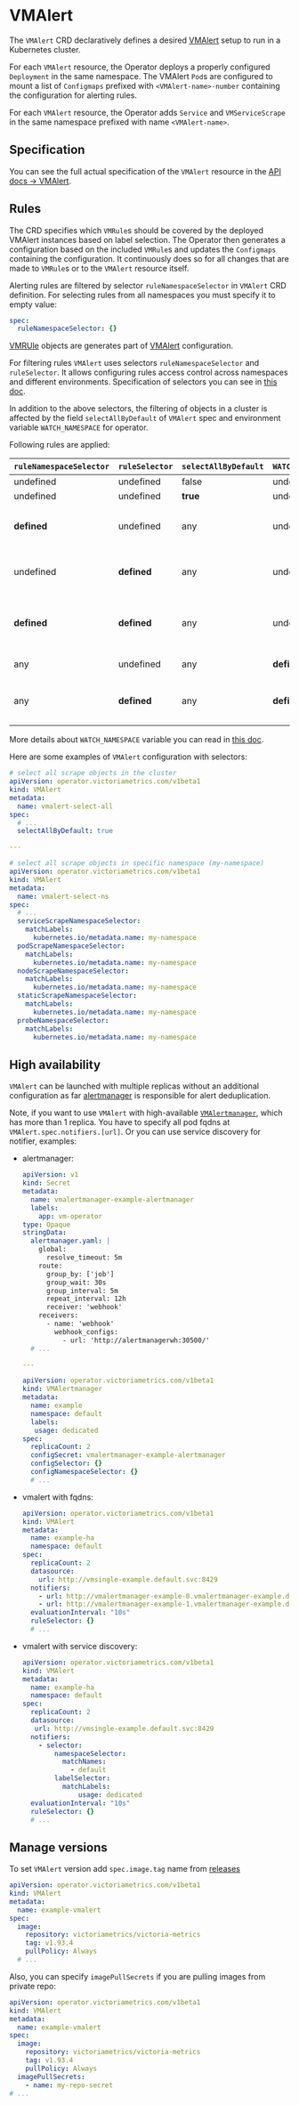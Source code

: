 # VMAlert

The `VMAlert` CRD declaratively defines a desired [VMAlert](https://github.com/VictoriaMetrics/VictoriaMetrics/tree/master/app/vmalert)
setup to run in a Kubernetes cluster.

For each `VMAlert` resource, the Operator deploys a properly configured `Deployment` in the same namespace.
The VMAlert `Pod`s are configured to mount a list of `Configmaps` prefixed with `<VMAlert-name>-number` containing
the configuration for alerting rules.

For each `VMAlert` resource, the Operator adds `Service` and `VMServiceScrape` in the same namespace prefixed with
name `<VMAlert-name>`.

## Specification

You can see the full actual specification of the `VMAlert` resource in the [API docs -> VMAlert](https://docs.victoriametrics.com/operator/api.html#vmalert).

## Rules

The CRD specifies which `VMRule`s should be covered by the deployed VMAlert instances based on label selection.
The Operator then generates a configuration based on the included `VMRule`s and updates the `Configmaps` containing
the configuration. It continuously does so for all changes that are made to `VMRule`s or to the `VMAlert` resource itself.

Alerting rules are filtered by selector `ruleNamespaceSelector` in `VMAlert` CRD definition. For selecting rules from all
namespaces you must specify it to empty value:

```yaml
spec:
  ruleNamespaceSelector: {}
```

[VMRUle](https://docs.victoriametrics.com/operator/resources/vmrule.html) objects are generates part of [VMAlert](https://docs.victoriametrics.com/operator/resources/vmalert.html) configuration.

For filtering rules `VMAlert` uses selectors `ruleNamespaceSelector` and `ruleSelector`.
It allows configuring rules access control across namespaces and different environments.
Specification of selectors you can see in [this doc](https://kubernetes.io/docs/reference/generated/kubernetes-api/v1.27/#labelselector-v1-meta).

In addition to the above selectors, the filtering of objects in a cluster is affected by the field `selectAllByDefault` of `VMAlert` spec and environment variable `WATCH_NAMESPACE` for operator.

Following rules are applied:

| `ruleNamespaceSelector` | `ruleSelector` | `selectAllByDefault` | `WATCH_NAMESPACE` | Selected rules                                                                                     |
|-------------------------|----------------|----------------------|-------------------|----------------------------------------------------------------------------------------------------|
| undefined               | undefined      | false                | undefined         | nothing                                                                                            |
| undefined               | undefined      | **true**             | undefined         | all rules in the cluster                                                                           |
| **defined**             | undefined      | any                  | undefined         | all rules are matching at namespaces for given `ruleNamespaceSelector`                             |
| undefined               | **defined**    | any                  | undefined         | all rules only at `VMAlert`'s namespace are matching for given `ruleSelector`                      |
| **defined**             | **defined**    | any                  | undefined         | all rules only at namespaces matched `ruleNamespaceSelector` for given `ruleSelector` are matching |
| any                     | undefined      | any                  | **defined**       | all rules only at `VMAlert`'s namespace                                                            |
| any                     | **defined**    | any                  | **defined**       | all rules only at `VMAlert`'s namespace for given `ruleSelector` are matching                      |

More details about `WATCH_NAMESPACE` variable you can read in [this doc](https://docs.victoriametrics.com/operator/configuration.html#namespaced-mode).

Here are some examples of `VMAlert` configuration with selectors:

```yaml
# select all scrape objects in the cluster
apiVersion: operator.victoriametrics.com/v1beta1
kind: VMAlert
metadata:
  name: vmalert-select-all
spec:
  # ...
  selectAllByDefault: true

---

# select all scrape objects in specific namespace (my-namespace)
apiVersion: operator.victoriametrics.com/v1beta1
kind: VMAlert
metadata:
  name: vmalert-select-ns
spec:
  # ...
  serviceScrapeNamespaceSelector: 
    matchLabels:
      kubernetes.io/metadata.name: my-namespace
  podScrapeNamespaceSelector:
    matchLabels:
      kubernetes.io/metadata.name: my-namespace
  nodeScrapeNamespaceSelector:
    matchLabels:
      kubernetes.io/metadata.name: my-namespace
  staticScrapeNamespaceSelector:
    matchLabels:
      kubernetes.io/metadata.name: my-namespace
  probeNamespaceSelector:
    matchLabels:
      kubernetes.io/metadata.name: my-namespace
```

## High availability

`VMAlert` can be launched with multiple replicas without an additional configuration as far [alertmanager](https://docs.victoriametrics.com/operator/resources/vmalertmanager.html) is responsible for alert deduplication.

Note, if you want to use `VMAlert` with high-available [`VMAlertmanager`](https://docs.victoriametrics.com/operator/resources/vmalertmanager.html), which has more than 1 replica. 
You have to specify all pod fqdns  at `VMAlert.spec.notifiers.[url]`. Or you can use service discovery for notifier, examples:

- alertmanager:
    ```yaml
    apiVersion: v1
    kind: Secret
    metadata:
      name: vmalertmanager-example-alertmanager
      labels:
        app: vm-operator
    type: Opaque
    stringData:
      alertmanager.yaml: |
        global:
          resolve_timeout: 5m
        route:
          group_by: ['job']
          group_wait: 30s
          group_interval: 5m
          repeat_interval: 12h
          receiver: 'webhook'
        receivers:
          - name: 'webhook'
            webhook_configs:
              - url: 'http://alertmanagerwh:30500/'
      # ...
    
    ---
    
    apiVersion: operator.victoriametrics.com/v1beta1
    kind: VMAlertmanager
    metadata:
      name: example
      namespace: default
      labels:
       usage: dedicated
    spec:
      replicaCount: 2
      configSecret: vmalertmanager-example-alertmanager
      configSelector: {}
      configNamespaceSelector: {}
      # ...
    ```
- vmalert with fqdns:
    ```yaml
    apiVersion: operator.victoriametrics.com/v1beta1
    kind: VMAlert
    metadata:
      name: example-ha
      namespace: default
    spec:
      replicaCount: 2
      datasource:
        url: http://vmsingle-example.default.svc:8429
      notifiers:
        - url: http://vmalertmanager-example-0.vmalertmanager-example.default.svc:9093
        - url: http://vmalertmanager-example-1.vmalertmanager-example.default.svc:9093
      evaluationInterval: "10s"
      ruleSelector: {}
      # ...
    ```
- vmalert with service discovery:
    ```yaml
    apiVersion: operator.victoriametrics.com/v1beta1
    kind: VMAlert
    metadata:
      name: example-ha
      namespace: default
    spec:
      replicaCount: 2
      datasource:
       url: http://vmsingle-example.default.svc:8429
      notifiers:
        - selector:
            namespaceSelector:
              matchNames: 
                - default
            labelSelector:
              matchLabels:
                  usage: dedicated
      evaluationInterval: "10s"
      ruleSelector: {}
      # ...
    ```

## Manage versions

To set `VMAlert` version add `spec.image.tag` name from [releases](https://github.com/VictoriaMetrics/VictoriaMetrics/releases)

```yaml
apiVersion: operator.victoriametrics.com/v1beta1
kind: VMAlert
metadata:
  name: example-vmalert
spec:
  image:
    repository: victoriametrics/victoria-metrics
    tag: v1.93.4
    pullPolicy: Always
  # ...
```

Also, you can specify `imagePullSecrets` if you are pulling images from private repo:

```yaml
apiVersion: operator.victoriametrics.com/v1beta1
kind: VMAlert
metadata:
  name: example-vmalert
spec:
  image:
    repository: victoriametrics/victoria-metrics
    tag: v1.93.4
    pullPolicy: Always
  imagePullSecrets:
    - name: my-repo-secret
# ...
```
